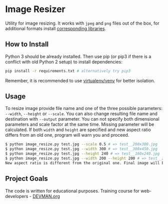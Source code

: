 # Image Resizer

Utility for image resizing. It works with `jpeg` and `png` files out of the box, for additional formats install [corresponding libraries](https://pillow.readthedocs.io/en/5.2.x/installation.html#building-from-source).

## How to Install

Python 3 should be already installed. Then use pip (or pip3 if there is a conflict with old Python 2 setup) to install dependencies:

```bash
pip install -r requirements.txt # alternatively try pip3
```

Remember, it is recommended to use [virtualenv/venv](https://devman.org/encyclopedia/pip/pip_virtualenv/) for better isolation.

## Usage

To resize image provide file name and one of the three possible parameters: `--width`, `--height` or `--scale`. You can also change resulting file name and destination with `--output` parameter. You can not specify both dimensional parameters and scale factor at the same time. Missing parameter will be calculated. If both `width` and `height` are specified and new aspect ratio differs from an old one, program will warn you and proceed.
```bash
$ python image_resize.py test.jpg --scale 0.5 # => test__200x300.jpg
$ python image_resize.py test.jpg --width 300 # => test__300x450.jpg
$ python image_resize.py test.jpg --height 240 # => test__160x240.jpg
$ python image_resize.py test.jpg --width 200 --height 200 # => test__200x200.jpg
New aspect ratio is different from the original one. Final image will be distorted.
```

## Project Goals

The code is written for educational purposes. Training course for web-developers - [DEVMAN.org](https://devman.org)
